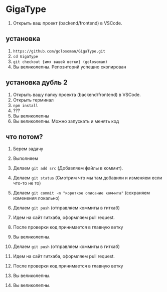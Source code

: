 # GigaType

1. Открыть ваш проект (backend/frontend) в VSCode.
## установка
1. `https://github.com/golosoman/GigaType.git`
2. `cd GigaType`
3. `git checkout {имя вашей ветки} (golosoman)`
4. Вы великолепны. Репозиторий успешно скопирован
## установка дубль 2
1. Открыть вашу папку проекта (backend/frontend) в VSCode.
2. Открыть терминал
3. `npm install`
4. ???
5. Вы великолепны
5. Вы великолепны. Можно запускать и менять код
## что потом?
1. Берем задачу
2. Выполняем
3. Делаем `git add src` (Добавляем файлы в коммит).
4. Делаем `git status` (Смотрим что мы там добавили и изменяем если что-то не то)
5. Делаем `git commit -m "короткое описание коммита"` (сохраняем изменения локально)
6. Делаем `git push` (отправляем коммиты в гитхаб)
7. Идем на сайт гитхаба, оформляем pull request.
8. После проверки код принимается в главную ветку
9. Вы великолепны.

6. Делаем `git push` (отправляем коммиты в гитхаб)
7. Идем на сайт гитхаба, оформляем pull request.
8. После проверки код принимается в главную ветку
9. Вы великолепны.
9. Вы великолепны.
